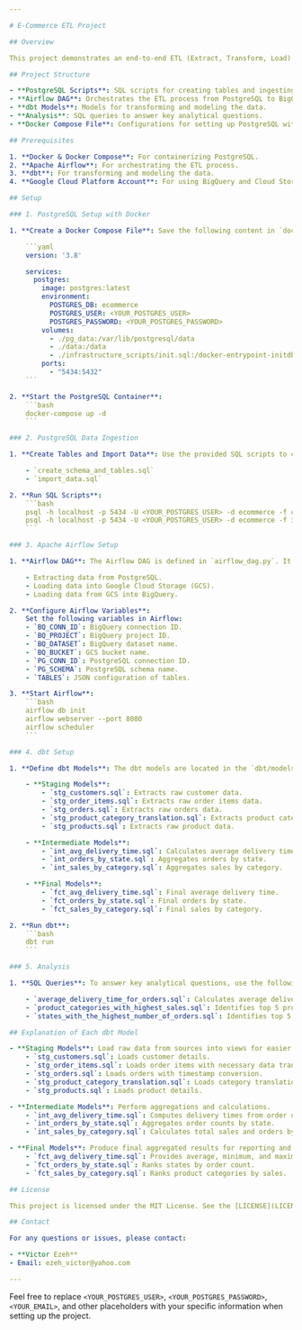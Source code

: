 ```yaml
---

# E-Commerce ETL Project

## Overview

This project demonstrates an end-to-end ETL (Extract, Transform, Load) process using a Brazilian E-Commerce dataset from Kaggle. The project involves data ingestion into PostgreSQL, orchestration with Apache Airflow, data transformation and modeling with dbt, and loading the transformed data into Google BigQuery. 

## Project Structure

- **PostgreSQL Scripts**: SQL scripts for creating tables and ingesting data.
- **Airflow DAG**: Orchestrates the ETL process from PostgreSQL to BigQuery.
- **dbt Models**: Models for transforming and modeling the data.
- **Analysis**: SQL queries to answer key analytical questions.
- **Docker Compose File**: Configurations for setting up PostgreSQL with Docker.

## Prerequisites

1. **Docker & Docker Compose**: For containerizing PostgreSQL.
2. **Apache Airflow**: For orchestrating the ETL process.
3. **dbt**: For transforming and modeling the data.
4. **Google Cloud Platform Account**: For using BigQuery and Cloud Storage.

## Setup

### 1. PostgreSQL Setup with Docker

1. **Create a Docker Compose File**: Save the following content in `docker-compose.yml`:

    ```yaml
    version: '3.8'

    services:
      postgres:
        image: postgres:latest
        environment:
          POSTGRES_DB: ecommerce
          POSTGRES_USER: <YOUR_POSTGRES_USER>
          POSTGRES_PASSWORD: <YOUR_POSTGRES_PASSWORD>
        volumes:
          - ./pg_data:/var/lib/postgresql/data
          - ./data:/data
          - ./infrastructure_scripts/init.sql:/docker-entrypoint-initdb.d/init.sql
        ports:
          - "5434:5432"
    ```

2. **Start the PostgreSQL Container**:
    ```bash
    docker-compose up -d
    ```

### 2. PostgreSQL Data Ingestion

1. **Create Tables and Import Data**: Use the provided SQL scripts to create tables and ingest data into PostgreSQL. The scripts are located in the `sql_scripts` folder and include:

    - `create_schema_and_tables.sql`
    - `import_data.sql`

2. **Run SQL Scripts**:
    ```bash
    psql -h localhost -p 5434 -U <YOUR_POSTGRES_USER> -d ecommerce -f create_schema_and_tables.sql
    psql -h localhost -p 5434 -U <YOUR_POSTGRES_USER> -d ecommerce -f import_data.sql
    ```

### 3. Apache Airflow Setup

1. **Airflow DAG**: The Airflow DAG is defined in `airflow_dag.py`. It orchestrates the ETL process by:

    - Extracting data from PostgreSQL.
    - Loading data into Google Cloud Storage (GCS).
    - Loading data from GCS into BigQuery.

2. **Configure Airflow Variables**:
    Set the following variables in Airflow:
    - `BQ_CONN_ID`: BigQuery connection ID.
    - `BQ_PROJECT`: BigQuery project ID.
    - `BQ_DATASET`: BigQuery dataset name.
    - `BQ_BUCKET`: GCS bucket name.
    - `PG_CONN_ID`: PostgreSQL connection ID.
    - `PG_SCHEMA`: PostgreSQL schema name.
    - `TABLES`: JSON configuration of tables.

3. **Start Airflow**:
    ```bash
    airflow db init
    airflow webserver --port 8080
    airflow scheduler
    ```

### 4. dbt Setup

1. **Define dbt Models**: The dbt models are located in the `dbt/models` directory. Key models include:

    - **Staging Models**:
        - `stg_customers.sql`: Extracts raw customer data.
        - `stg_order_items.sql`: Extracts raw order items data.
        - `stg_orders.sql`: Extracts raw orders data.
        - `stg_product_category_translation.sql`: Extracts product category translations.
        - `stg_products.sql`: Extracts raw product data.

    - **Intermediate Models**:
        - `int_avg_delivery_time.sql`: Calculates average delivery time.
        - `int_orders_by_state.sql`: Aggregates orders by state.
        - `int_sales_by_category.sql`: Aggregates sales by category.

    - **Final Models**:
        - `fct_avg_delivery_time.sql`: Final average delivery time.
        - `fct_orders_by_state.sql`: Final orders by state.
        - `fct_sales_by_category.sql`: Final sales by category.

2. **Run dbt**:
    ```bash
    dbt run
    ```

### 5. Analysis

1. **SQL Queries**: To answer key analytical questions, use the following queries:

    - `average_delivery_time_for_orders.sql`: Calculates average delivery time for orders.
    - `product_categories_with_highest_sales.sql`: Identifies top 5 product categories by sales.
    - `states_with_the_highest_number_of_orders.sql`: Identifies top 5 states by number of orders.

## Explanation of Each dbt Model

- **Staging Models**: Load raw data from sources into views for easier transformation.
    - `stg_customers.sql`: Loads customer details.
    - `stg_order_items.sql`: Loads order items with necessary data transformations.
    - `stg_orders.sql`: Loads orders with timestamp conversion.
    - `stg_product_category_translation.sql`: Loads category translations.
    - `stg_products.sql`: Loads product details.

- **Intermediate Models**: Perform aggregations and calculations.
    - `int_avg_delivery_time.sql`: Computes delivery times from order data.
    - `int_orders_by_state.sql`: Aggregates order counts by state.
    - `int_sales_by_category.sql`: Calculates total sales and orders by product category.

- **Final Models**: Produce final aggregated results for reporting and analysis.
    - `fct_avg_delivery_time.sql`: Provides average, minimum, and maximum delivery times.
    - `fct_orders_by_state.sql`: Ranks states by order count.
    - `fct_sales_by_category.sql`: Ranks product categories by sales.

## License

This project is licensed under the MIT License. See the [LICENSE](LICENSE) file for details.

## Contact

For any questions or issues, please contact:

- **Victor Ezeh**
- Email: ezeh_victor@yahoo.com

---
```


Feel free to replace `<YOUR_POSTGRES_USER>`, `<YOUR_POSTGRES_PASSWORD>`, `<YOUR_EMAIL>`, and other placeholders with your specific information when setting up the project.
